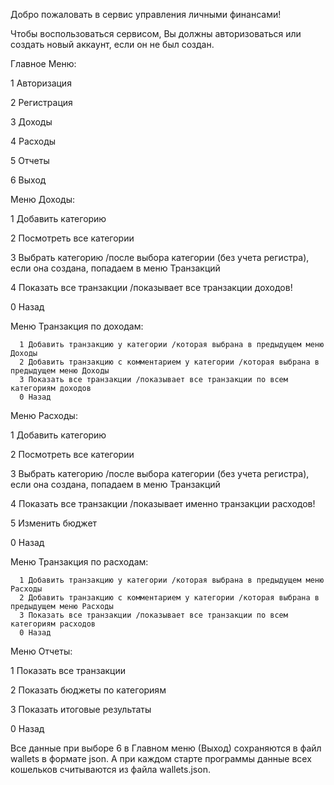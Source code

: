Добро пожаловать в сервис управления личными финансами!

Чтобы воспользоваться сервисом, Вы должны авторизоваться или создать новый аккаунт, если он не был создан.

Главное Меню:

1 Авторизация

2 Регистрация

3 Доходы

4 Расходы

5 Отчеты

6 Выход

Меню Доходы:

1 Добавить категорию

2 Посмотреть все категории 

3 Выбрать категорию /после выбора категории (без учета регистра), если она создана, попадаем в меню Транзакций

4 Показать все транзакции  /показывает все транзакции доходов!

0 Назад

   Меню Транзакция по доходам: 

      1 Добавить транзакцию у категории /которая выбрана в предыдущем меню Доходы
      2 Добавить транзакцию с комментарием у категории /которая выбрана в предыдущем меню Доходы
      3 Показать все транзакции /показывает все транзакции по всем категориям доходов
      0 Назад
   

Меню Расходы:

1 Добавить категорию

2 Посмотреть все категории

3 Выбрать категорию /после выбора категории (без учета регистра), если она создана, попадаем в меню Транзакций

4 Показать все транзакции  /показывает именно транзакции расходов!

5 Изменить бюджет

0 Назад

   Меню Транзакция по расходам:
   
      1 Добавить транзакцию у категории /которая выбрана в предыдущем меню Расходы
      2 Добавить транзакцию с комментарием у категории /которая выбрана в предыдущем меню Расходы
      3 Показать все транзакции /показывает все транзакции по всем категориям расходов
      0 Назад

Меню Отчеты:

1 Показать все транзакции

2 Показать бюджеты по категориям

3 Показать итоговые результаты

0 Назад


Все данные при выборе 6 в Главном меню (Выход) сохраняются в файл wallets в формате json.
А при каждом старте программы данные всех кошельков считываются из файла wallets.json.

